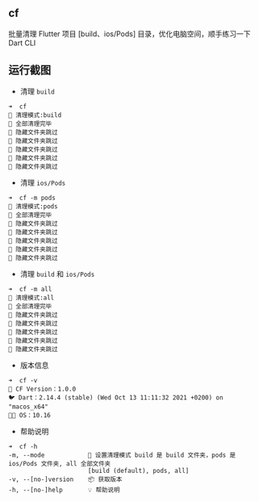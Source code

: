 ## cf

批量清理 Flutter 项目 [build、ios/Pods] 目录，优化电脑空间，顺手练习一下 Dart CLI

## 运行截图

- 清理 `build` 

```
➜  cf
🚀 清理模式:build
🎉 全部清理完毕
🙈 隐藏文件夹跳过
🙈 隐藏文件夹跳过
🙈 隐藏文件夹跳过
🙈 隐藏文件夹跳过
🙈 隐藏文件夹跳过
```

- 清理 `ios/Pods`

```
➜  cf -m pods
🚀 清理模式:pods
🎉 全部清理完毕
🙈 隐藏文件夹跳过
🙈 隐藏文件夹跳过
🙈 隐藏文件夹跳过
🙈 隐藏文件夹跳过
🙈 隐藏文件夹跳过
```

- 清理 `build` 和 `ios/Pods`

```
➜  cf -m all
🚀 清理模式:all
🎉 全部清理完毕
🙈 隐藏文件夹跳过
🙈 隐藏文件夹跳过
🙈 隐藏文件夹跳过
🙈 隐藏文件夹跳过
🙈 隐藏文件夹跳过
```

- 版本信息

```
➜  cf -v
🚀 CF Version：1.0.0
🐦 Dart：2.14.4 (stable) (Wed Oct 13 11:11:32 2021 +0200) on "macos_x64"
🧑‍💻 OS：10.16
```

- 帮助说明

```
➜  cf -h
-m, --mode            🚀 设置清理模式 build 是 build 文件夹，pods 是 ios/Pods 文件夹, all 全部文件夹
                      [build (default), pods, all]
-v, --[no-]version    📦️ 获取版本
-h, --[no-]help       💡 帮助说明
```




